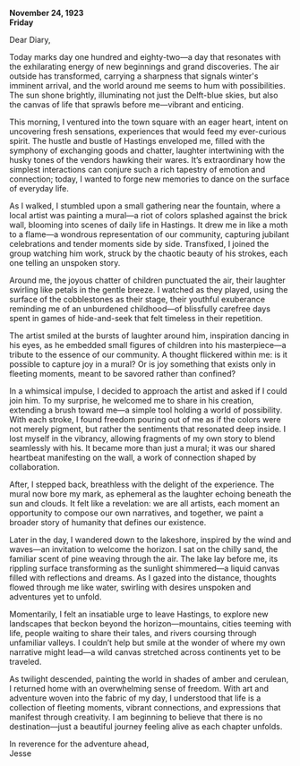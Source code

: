 
**November 24, 1923**  
**Friday**  

Dear Diary, 

Today marks day one hundred and eighty-two—a day that resonates with the exhilarating energy of new beginnings and grand discoveries. The air outside has transformed, carrying a sharpness that signals winter's imminent arrival, and the world around me seems to hum with possibilities. The sun shone brightly, illuminating not just the Delft-blue skies, but also the canvas of life that sprawls before me—vibrant and enticing.

This morning, I ventured into the town square with an eager heart, intent on uncovering fresh sensations, experiences that would feed my ever-curious spirit. The hustle and bustle of Hastings enveloped me, filled with the symphony of exchanging goods and chatter, laughter intertwining with the husky tones of the vendors hawking their wares. It’s extraordinary how the simplest interactions can conjure such a rich tapestry of emotion and connection; today, I wanted to forge new memories to dance on the surface of everyday life.

As I walked, I stumbled upon a small gathering near the fountain, where a local artist was painting a mural—a riot of colors splashed against the brick wall, blooming into scenes of daily life in Hastings. It drew me in like a moth to a flame—a wondrous representation of our community, capturing jubilant celebrations and tender moments side by side. Transfixed, I joined the group watching him work, struck by the chaotic beauty of his strokes, each one telling an unspoken story.

Around me, the joyous chatter of children punctuated the air, their laughter swirling like petals in the gentle breeze. I watched as they played, using the surface of the cobblestones as their stage, their youthful exuberance reminding me of an unburdened childhood—of blissfully carefree days spent in games of hide-and-seek that felt timeless in their repetition.

The artist smiled at the bursts of laughter around him, inspiration dancing in his eyes, as he embedded small figures of children into his masterpiece—a tribute to the essence of our community. A thought flickered within me: is it possible to capture joy in a mural? Or is joy something that exists only in fleeting moments, meant to be savored rather than confined?

In a whimsical impulse, I decided to approach the artist and asked if I could join him. To my surprise, he welcomed me to share in his creation, extending a brush toward me—a simple tool holding a world of possibility. With each stroke, I found freedom pouring out of me as if the colors were not merely pigment, but rather the sentiments that resonated deep inside. I lost myself in the vibrancy, allowing fragments of my own story to blend seamlessly with his. It became more than just a mural; it was our shared heartbeat manifesting on the wall, a work of connection shaped by collaboration.

After, I stepped back, breathless with the delight of the experience. The mural now bore my mark, as ephemeral as the laughter echoing beneath the sun and clouds. It felt like a revelation: we are all artists, each moment an opportunity to compose our own narratives, and together, we paint a broader story of humanity that defines our existence. 

Later in the day, I wandered down to the lakeshore, inspired by the wind and waves—an invitation to welcome the horizon. I sat on the chilly sand, the familiar scent of pine weaving through the air. The lake lay before me, its rippling surface transforming as the sunlight shimmered—a liquid canvas filled with reflections and dreams. As I gazed into the distance, thoughts flowed through me like water, swirling with desires unspoken and adventures yet to unfold.

Momentarily, I felt an insatiable urge to leave Hastings, to explore new landscapes that beckon beyond the horizon—mountains, cities teeming with life, people waiting to share their tales, and rivers coursing through unfamiliar valleys. I couldn’t help but smile at the wonder of where my own narrative might lead—a wild canvas stretched across continents yet to be traveled. 

As twilight descended, painting the world in shades of amber and cerulean, I returned home with an overwhelming sense of freedom. With art and adventure woven into the fabric of my day, I understood that life is a collection of fleeting moments, vibrant connections, and expressions that manifest through creativity. I am beginning to believe that there is no destination—just a beautiful journey feeling alive as each chapter unfolds.

In reverence for the adventure ahead,  
Jesse
